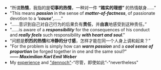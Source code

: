 - “所谓**热情**，我指的是**切事的热情**，一种对一件 **“踏实的理想”** 的热情献身……”
- "This means ***passion*** in the sense of ***matter-­of-­factness***, of passionate devotion to a ***'cause'***,……"
- “……意识到自己对自己行为的后果负有**责任**，并**由衷**地感受到这种责任。”
- "……­is aware of a ***responsibility*** for the consequences of his conduct and ***really feels*** such responsibility ***with heart and soul***."
- “问题是**炽烈的热情**和**冷静的分寸感**，怎样才能在同一个人身上调和起来？”
- "For the problem is simply how can ***warm passion*** and a ***cool sense of proportion*** be forged together in one and the same soul?"  
***—— Maximilian Karl Emil Weber***  
- My [experience](a) and ["dennoch"](a)-“尽管，即使如此”-"nevertheless"
